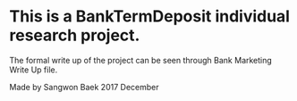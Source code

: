 # This is a BankTermDeposit individual research project.

The formal write up of the project can be seen through Bank Marketing Write Up file. 

Made by Sangwon Baek 2017 December
